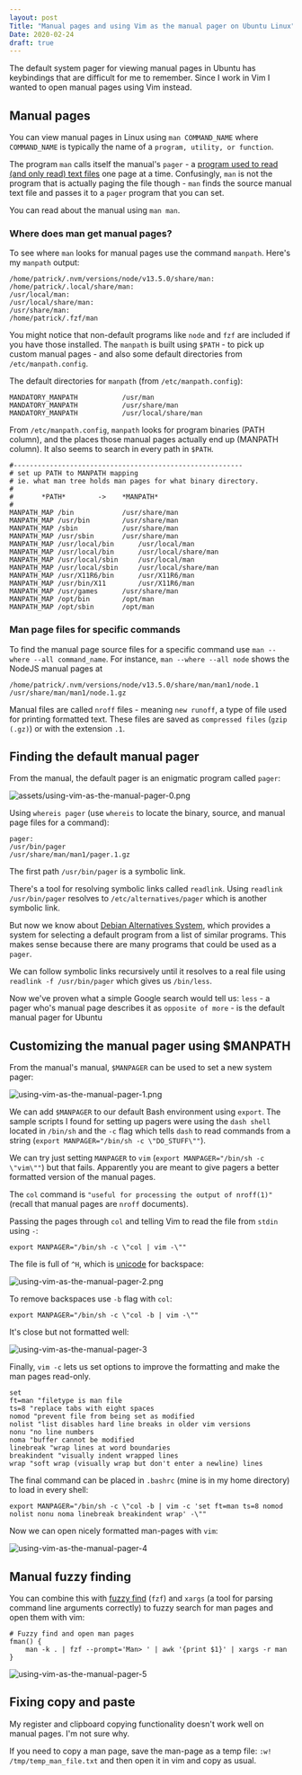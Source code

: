 ```yaml
---
layout: post
Title: "Manual pages and using Vim as the manual pager on Ubuntu Linux"
Date: 2020-02-24
draft: true
---
```


The default system pager for viewing manual pages in Ubuntu has keybindings that are difficult for me to remember. Since I work in Vim I wanted to open manual pages using Vim instead.

## Manual pages
You can view manual pages in Linux using `man COMMAND_NAME` where `COMMAND_NAME` is typically the name of a `program, utility, or function`.

The program `man` calls itself the manual's `pager` - a [program used to read (and only read) text files](https://en.wikipedia.org/wiki/Terminal_pager) one page at a time. Confusingly, `man` is not the program that is actually paging the file though - `man` finds the source manual text file and passes it to a `pager` program that you can set.

You can read about the manual using `man man`.

### Where does man get manual pages?
To see where `man` looks for manual pages use the command `manpath`. Here's my `manpath` output:

```
/home/patrick/.nvm/versions/node/v13.5.0/share/man:
/home/patrick/.local/share/man:
/usr/local/man:
/usr/local/share/man:
/usr/share/man:
/home/patrick/.fzf/man
```
You might notice that non-default programs like `node` and `fzf` are included if you have those installed. The `manpath` is built using `$PATH` - to pick up custom manual pages - and also some default directories from `/etc/manpath.config`.

The default directories for `manpath` (from `/etc/manpath.config`):

```
MANDATORY_MANPATH			/usr/man
MANDATORY_MANPATH			/usr/share/man
MANDATORY_MANPATH			/usr/local/share/man
```

From `/etc/manpath.config`, `manpath` looks for program binaries (PATH column), and the places those manual pages actually end up (MANPATH column). It also seems to search in every path in `$PATH`.

```
#---------------------------------------------------------
# set up PATH to MANPATH mapping
# ie. what man tree holds man pages for what binary directory.
#
#		*PATH*        ->	*MANPATH*
#
MANPATH_MAP	/bin			/usr/share/man
MANPATH_MAP	/usr/bin		/usr/share/man
MANPATH_MAP	/sbin			/usr/share/man
MANPATH_MAP	/usr/sbin		/usr/share/man
MANPATH_MAP	/usr/local/bin		/usr/local/man
MANPATH_MAP	/usr/local/bin		/usr/local/share/man
MANPATH_MAP	/usr/local/sbin		/usr/local/man
MANPATH_MAP	/usr/local/sbin		/usr/local/share/man
MANPATH_MAP	/usr/X11R6/bin		/usr/X11R6/man
MANPATH_MAP	/usr/bin/X11		/usr/X11R6/man
MANPATH_MAP	/usr/games		/usr/share/man
MANPATH_MAP	/opt/bin		/opt/man
MANPATH_MAP	/opt/sbin		/opt/man
```

### Man page files for specific commands
To find the manual page source files for a specific command use `man --where --all command_name`. For instance, `man --where --all node` shows the NodeJS manual pages at

```
/home/patrick/.nvm/versions/node/v13.5.0/share/man/man1/node.1
/usr/share/man/man1/node.1.gz
```

Manual files are called `nroff` files - meaning `new runoff`, a type of file used for printing formatted text. These files are saved as `compressed files` (`gzip (.gz)`) or with the extension `.1`.

## Finding the default manual pager
From the manual, the default pager is an enigmatic program called `pager`:

![assets/using-vim-as-the-manual-pager-0.png](assets/using-vim-as-the-manual-pager-0.png)

Using `whereis pager` (use `whereis` to locate the binary, source, and manual page files for a command):

```
pager:
/usr/bin/pager
/usr/share/man/man1/pager.1.gz
```

The first path `/usr/bin/pager` is a symbolic link.

There's a tool for resolving symbolic links called `readlink`. Using `readlink /usr/bin/pager` resolves to `/etc/alternatives/pager` which is another symbolic link.

But now we know about [Debian Alternatives System](https://wiki.debian.org/DebianAlternatives), which provides a system for selecting a default program from a list of similar programs. This makes sense because there are many programs that could be used as a `pager`.

We can follow symbolic links recursively until it resolves to a real file using `readlink -f /usr/bin/pager` which gives us `/bin/less`.

Now we've proven what a simple Google search would tell us: `less` - a pager who's manual page describes it as `opposite of more` - is the default manual pager for Ubuntu

## Customizing the manual pager using $MANPATH
From the manual's manual, `$MANPAGER` can be used to set a new system pager:

![using-vim-as-the-manual-pager-1.png](assets/using-vim-as-the-manual-pager-1.png)

We can add `$MANPAGER` to our default Bash environment using `export`. The sample scripts I found for setting up pagers were using the `dash shell` located in `/bin/sh` and the `-c` flag which tells `dash` to read commands from a string (`export MANPAGER="/bin/sh -c \"DO_STUFF\""`).

We can try just setting `MANPAGER` to `vim` (`export MANPAGER="/bin/sh -c \"vim\""`) but that fails. Apparently you are meant to give pagers a better formatted version of the manual pages.

The `col` command is `"useful for processing the output of nroff(1)"` (recall that manual pages are `nroff` documents).

Passing the pages through `col` and telling Vim to read the file from `stdin` using `-`:

```
export MANPAGER="/bin/sh -c \"col | vim -\""
```

The file is full of `^H`, which is [unicode](https://www.aivosto.com/articles/control-characters.html) for backspace:

![using-vim-as-the-manual-pager-2.png](assets/using-vim-as-the-manual-pager-2.png)

To remove backspaces use `-b` flag with `col`:

```
export MANPAGER="/bin/sh -c \"col -b | vim -\""
```

It's close but not formatted well:

![using-vim-as-the-manual-pager-3](assets/using-vim-as-the-manual-pager-3.png)

Finally, `vim -c` lets us set options to improve the formatting and make the man pages read-only.

```
set
ft=man "filetype is man file
ts=8 "replace tabs with eight spaces
nomod "prevent file from being set as modified
nolist "list disables hard line breaks in older vim versions
nonu "no line numbers
noma "buffer cannot be modified
linebreak "wrap lines at word boundaries
breakindent "visually indent wrapped lines
wrap "soft wrap (visually wrap but don't enter a newline) lines
```

The final command can be placed in `.bashrc` (mine is in my home directory) to load in every shell:
```
export MANPAGER="/bin/sh -c \"col -b | vim -c 'set ft=man ts=8 nomod nolist nonu noma linebreak breakindent wrap' -\""
```

Now we can open nicely formatted man-pages with `vim`:

![using-vim-as-the-manual-pager-4](assets/using-vim-as-the-manual-pager-4.png)

## Manual fuzzy finding
You can combine this with [fuzzy find](https://github.com/junegunn/fzf) (`fzf`) and `xargs` (a tool for parsing command line arguments correctly) to fuzzy search for man pages and open them with vim:

```
# Fuzzy find and open man pages
fman() {
    man -k . | fzf --prompt='Man> ' | awk '{print $1}' | xargs -r man
}
```

![using-vim-as-the-manual-pager-5](assets/using-vim-as-the-manual-pager-5.png)

## Fixing copy and paste
My register and clipboard copying functionality doesn't work well on manual pages. I'm not sure why.

If you need to copy a man page, save the man-page as a temp file: `:w! /tmp/temp_man_file.txt` and then open it in vim and copy as usual.
